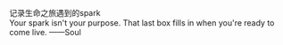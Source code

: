 记录生命之旅遇到的spark  
Your spark isn't your purpose. That last box fills in when you're ready to come live. ——Soul
